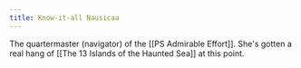 ```yaml
---
title: Know-it-all Nausicaa
---
```


The quartermaster (navigator) of the [[PS Admirable Effort]]. She's gotten a real hang of [[The 13 Islands of the Haunted Sea]] at this point. 